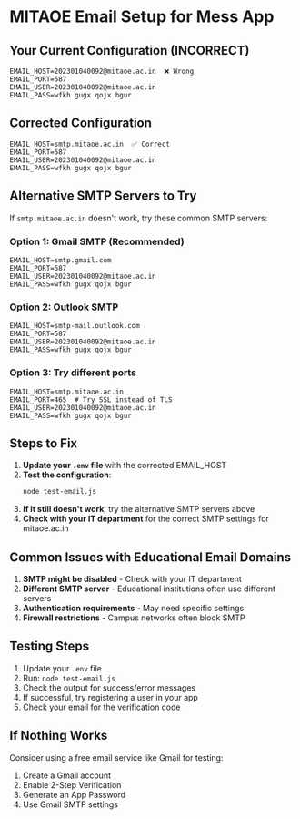 # MITAOE Email Setup for Mess App

## Your Current Configuration (INCORRECT)
```env
EMAIL_HOST=202301040092@mitaoe.ac.in  ❌ Wrong
EMAIL_PORT=587
EMAIL_USER=202301040092@mitaoe.ac.in
EMAIL_PASS=wfkh gugx qojx bgur
```

## Corrected Configuration
```env
EMAIL_HOST=smtp.mitaoe.ac.in  ✅ Correct
EMAIL_PORT=587
EMAIL_USER=202301040092@mitaoe.ac.in
EMAIL_PASS=wfkh gugx qojx bgur
```

## Alternative SMTP Servers to Try

If `smtp.mitaoe.ac.in` doesn't work, try these common SMTP servers:

### Option 1: Gmail SMTP (Recommended)
```env
EMAIL_HOST=smtp.gmail.com
EMAIL_PORT=587
EMAIL_USER=202301040092@mitaoe.ac.in
EMAIL_PASS=wfkh gugx qojx bgur
```

### Option 2: Outlook SMTP
```env
EMAIL_HOST=smtp-mail.outlook.com
EMAIL_PORT=587
EMAIL_USER=202301040092@mitaoe.ac.in
EMAIL_PASS=wfkh gugx qojx bgur
```

### Option 3: Try different ports
```env
EMAIL_HOST=smtp.mitaoe.ac.in
EMAIL_PORT=465  # Try SSL instead of TLS
EMAIL_USER=202301040092@mitaoe.ac.in
EMAIL_PASS=wfkh gugx qojx bgur
```

## Steps to Fix

1. **Update your `.env` file** with the corrected EMAIL_HOST
2. **Test the configuration**:
   ```bash
   node test-email.js
   ```
3. **If it still doesn't work**, try the alternative SMTP servers above
4. **Check with your IT department** for the correct SMTP settings for mitaoe.ac.in

## Common Issues with Educational Email Domains

1. **SMTP might be disabled** - Check with your IT department
2. **Different SMTP server** - Educational institutions often use different servers
3. **Authentication requirements** - May need specific settings
4. **Firewall restrictions** - Campus networks often block SMTP

## Testing Steps

1. Update your `.env` file
2. Run: `node test-email.js`
3. Check the output for success/error messages
4. If successful, try registering a user in your app
5. Check your email for the verification code

## If Nothing Works

Consider using a free email service like Gmail for testing:
1. Create a Gmail account
2. Enable 2-Step Verification
3. Generate an App Password
4. Use Gmail SMTP settings 